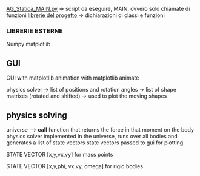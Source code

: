 [AG_Statica_MAIN.py](../src/AG_Statica_MAIN.py) =>  script da eseguire, MAIN, ovvero solo chiamate di funzioni
[librerie del progetto](../src/lib/)  => dichiarazioni di classi e funzioni 


### LIBRERIE ESTERNE

Numpy
matplotlib






## GUI

GUI with matplotlib
animation with matplotlib animate

physics solver -> list of positions and rotation angles -> list of shape matrixes (rotated and shifted) -> used to plot the moving shapes



## physics solving

universe --> __call__ function that returns the force in that moment on the body
physics solver implemented in the universe, runs over all bodies and generates a list of state vectors
state vectors passed to gui for plotting.


STATE VECTOR  [x,y,vx,vy]  for mass points

STATE VECTOR  [x,y,phi, vx,vy, omega]  for rigid bodies



